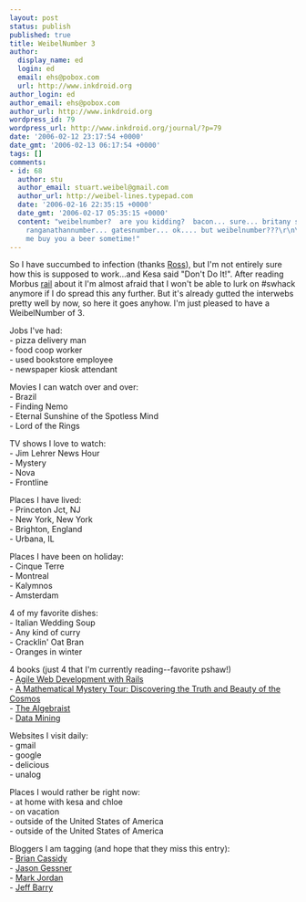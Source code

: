 ```yaml
---
layout: post
status: publish
published: true
title: WeibelNumber 3
author:
  display_name: ed
  login: ed
  email: ehs@pobox.com
  url: http://www.inkdroid.org
author_login: ed
author_email: ehs@pobox.com
author_url: http://www.inkdroid.org
wordpress_id: 79
wordpress_url: http://www.inkdroid.org/journal/?p=79
date: '2006-02-12 23:17:54 +0000'
date_gmt: '2006-02-13 06:17:54 +0000'
tags: []
comments:
- id: 68
  author: stu
  author_email: stuart.weibel@gmail.com
  author_url: http://weibel-lines.typepad.com
  date: '2006-02-16 22:35:15 +0000'
  date_gmt: '2006-02-17 05:35:15 +0000'
  content: "weibelnumber?  are you kidding?  bacon... sure... britany spear, maybe...
    ranganathannumber... gatesnumber... ok.... but weibelnumber???\r\n\r\njesus, let
    me buy you a beer sometime!"
---
```

<p>So I have succumbed to infection (thanks <a href="http://dilettantes.code4lib.org/2006/02/11/tagged-in/">Ross</a>), but I'm not entirely sure how this is supposed to work...and Kesa said "Don't Do It!". After reading Morbus <a href="http://lists.swhack.com/swhack/2006-February/000039.html">rail</a> about it I'm almost afraid that I won't be able to lurk on #swhack anymore if I do spread this any further. But it's already gutted the interwebs pretty well by now, so here it goes anyhow. I'm just pleased to have a WeibelNumber of 3.</p>
<p>Jobs I've had:<br />
- pizza delivery man<br />
- food coop worker<br />
- used bookstore employee<br />
- newspaper kiosk attendant</p>
<p>Movies I can watch over and over:<br />
- Brazil<br />
- Finding Nemo<br />
- Eternal Sunshine of the Spotless Mind<br />
- Lord of the Rings</p>
<p>TV shows I love to watch:<br />
- Jim Lehrer News Hour<br />
- Mystery<br />
- Nova<br />
- Frontline</p>
<p>Places I have lived:<br />
- Princeton Jct, NJ<br />
- New York, New York<br />
- Brighton, England<br />
- Urbana, IL</p>
<p>Places I have been on holiday:<br />
- Cinque Terre<br />
- Montreal<br />
- Kalymnos<br />
- Amsterdam</p>
<p>4 of my favorite dishes:<br />
- Italian Wedding Soup<br />
- Any kind of curry<br />
- Cracklin' Oat Bran<br />
- Oranges in winter</p>
<p>4 books (just 4 that I'm currently reading--favorite pshaw!)<br />
- <a href="http://www.amazon.com/gp/product/097669400X">Agile Web Development with Rails</a><br />
- <a href="http://www.amazon.com/gp/product/0471407348">A Mathematical Mystery Tour: Discovering the Truth and Beauty of the Cosmos</a><br />
- <a href="http://www.amazon.com/gp/product/1841492299">The Algebraist</a><br />
- <a href="http://www.amazon.com/gp/product/0120884070">Data Mining</a></p>
<p>Websites I visit daily:<br />
- gmail<br />
- google<br />
- delicious<br />
- unalog</p>
<p>Places I would rather be right now:<br />
- at home with kesa and chloe<br />
- on vacation<br />
- outside of the United States of America<br />
- outside of the United States of America</p>
<p>Bloggers I am tagging (and hope that they miss this entry):<br />
- <a href="http://use.perl.org/~LTjake/journal/">Brian Cassidy</a><br />
- <a href="http://www.multiply.org/notebook/">Jason Gessner</a><br />
- <a href="http://interoperating.info/mark/">Mark Jordan</a><br />
- <a href="http://endlesshybrids.com/">Jeff Barry</a></p>
